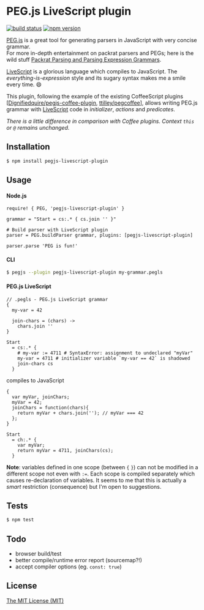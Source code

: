 # PEG.js LiveScript plugin

[![build status][travis-image]][travis-url]
[![npm version][version-image]][version-url]

[PEG.js][peg-js] is a great tool for generating parsers in JavaScript with very concise grammar.  
For more in-depth entertainment on packrat parsers and PEGs;
here is the wild stuff [Packrat Parsing and Parsing Expression Grammars][peg-bford].

[LiveScript][livescript] is a glorious language which compiles to JavaScript.
The _everything-is-expression_ style and its sugary syntax makes me a smile every time. :smile:

This plugin, following the example of the existing CoffeeScript plugins
[[Dignifiedquire/pegjs-coffee-plugin][cp1], [ttilley/pegcoffee][cp2]],
allows writing PEG.js grammar with
[LiveScript][livescript] code in _initializer_, _actions_ and _predicates_.

_There is a little difference in comparison with Coffee plugins.
Context `this` or `@` remains unchanged._

## Installation

```sh
$ npm install pegjs-livescript-plugin
```

## Usage

#### Node.js

```ls
require! { PEG, 'pegjs-livescript-plugin' }

grammar = "Start = cs:.* { cs.join '' }"

# Build parser with LiveScript plugin
parser = PEG.buildParser grammar, plugins: [pegjs-livescript-plugin]

parser.parse 'PEG is fun!'
```

#### CLI

```sh
$ pegjs --plugin pegjs-livescript-plugin my-grammar.pegls
```

#### PEG.js LiveScript

```pegls
// .pegls - PEG.js LiveScript grammar
{
  my-var = 42

  join-chars = (chars) ->
    chars.join ''
}

Start
  = cs:.* {
    # my-var := 4711 # SyntaxError: assignment to undeclared "myVar"
    my-var = 4711 # initializer variable `my-var == 42` is shadowed
    join-chars cs
  }
```

compiles to JavaScript

```pegjs
{
  var myVar, joinChars;
  myVar = 42;
  joinChars = function(chars){
    return myVar + chars.join(''); // myVar === 42
  };
}

Start
  = ch:.* {
    var myVar;
    return myVar = 4711, joinChars(cs);
  }
```

__Note__: variables defined in one scope (between `{` `}`) can not be modified in a different scope
not even with `:=`. Each scope is compiled separately which causes re-declaration of variables.
It seems to me that this is actually a _smart_ restriction (consequence) but I'm open to suggestions.

## Tests

```sh
$ npm test
```

## Todo

- browser build/test
- better compile/runtime error report (sourcemap?!)
- accept compiler options (eg. `const: true`)

## License

[The MIT License (MIT)][license]

[peg-js]: https://github.com/pegjs/pegjs
[peg-bford]: http://bford.info/packrat
[livescript]: https://github.com/gkz/LiveScript
[cp1]: https://github.com/Dignifiedquire/pegjs-coffee-plugin
[cp2]: https://github.com/ttilley/pegcoffee

[travis-image]: https://api.travis-ci.org/tgrospic/pegjs-livescript-plugin.svg
[travis-url]: https://travis-ci.org/tgrospic/pegjs-livescript-plugin
[version-image]: https://img.shields.io/npm/v/pegjs-livescript-plugin.svg
[version-url]: https://www.npmjs.com/package/pegjs-livescript-plugin
[license]: https://github.com/tgrospic/pegjs-livescript-plugin/blob/master/LICENSE

